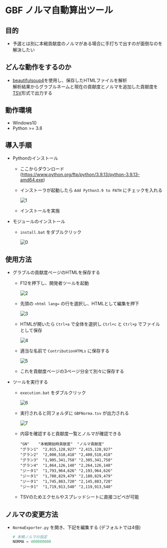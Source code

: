 # GBF ノルマ自動算出ツール

## 目的
- 予選とは別に本戦貢献度のノルマがある場合に手打ちで出すのが面倒なのを解決したい

## どんな動作をするのか
- [beautifulsoup4](https://pypi.org/project/beautifulsoup4/)を使用し、保存したHTMLファイルを解析  
解析結果からグラブルネームと現在の貢献度とノルマを追加した貢献度を[TSV](https://docs.python.org/ja/3/library/csv.html)形式で出力する

## 動作環境

- Windows10
- Python >= 3.8

## 導入手順

- Pythonのインストール

    - ここからダウンロード (https://www.python.org/ftp/python/3.9.13/python-3.9.13-amd64.exe)
    - インストーラが起動したら `Add Python3.9 to PATH` にチェックを入れる
    
        ![1](https://user-images.githubusercontent.com/27270665/176100923-1800dff5-db80-49d8-9162-60b9b13b71ef.PNG)

    - インストールを実施

- モジュールのインストール

    - `install.bat` をダブルクリック
    
        ![0](https://user-images.githubusercontent.com/27270665/176104068-e5a967a0-bd6a-4029-9b86-8bee39645aed.PNG)

## 使用方法

- グラブルの貢献度ページのHTMLを保存する

    - F12を押下し、開発者ツールを起動
    
        ![2](https://user-images.githubusercontent.com/27270665/176100972-af8c57b9-76b6-4c3c-b7a4-1a79e2f92aa9.PNG)

    - 先頭の `<html lang=` の行を選択し、HTMLとして編集を押下
    
        ![3](https://user-images.githubusercontent.com/27270665/176101139-eafb322d-aba0-4045-bb9f-d479bc5b4f9a.png)

    - HTMLが開いたら `Ctrl+a` で全体を選択し `Ctrl+c` と `Ctrl+p` でファイルとして保存
    
        ![4](https://user-images.githubusercontent.com/27270665/176101346-1b5b94c2-89f3-48f5-913e-5eaa06e6c513.PNG)

    - 適当な名前で `ContributionHTMLs` に保存する
    
        ![5](https://user-images.githubusercontent.com/27270665/176101600-47df30f2-9f7c-4efd-ba14-3675a37d4589.PNG)

    - これを貢献度ページの3ページ分全て別々に保存する
    
- ツールを実行する
    - `execution.bat` をダブルクリック
    
        ![6](https://user-images.githubusercontent.com/27270665/176104245-cd29a5c0-cb3f-4f58-a22c-f0b1c746a36c.PNG)      
    
    - 実行されると同フォルダに `GBFNorma.tsv` が出力される

        ![7](https://user-images.githubusercontent.com/27270665/176104443-6017ec80-02c4-42e3-b296-4a4dbdd2d7a9.PNG)

    - 内容を確認すると貢献度一覧とノルマが確認できる
    
        ```tsv
        "GN"	"本戦開始時貢献度"	"ノルマ貢献度"
        "グラン1"	"2,015,128,927"	"2,415,128,927"
        "グラン2"	"2,000,510,418"	"2,400,510,418"
        "グラン3"	"1,905,341,758"	"2,305,341,758"
        "グラン4"	"1,864,126,148"	"2,264,126,148"
        "ジータ1"	"1,793,964,626"	"2,193,964,626"
        "ジータ1"	"1,780,829,479"	"2,180,829,479"
        "ジータ1"	"1,745,883,720"	"2,145,883,720"
        "ジータ1"	"1,719,913,540"	"2,119,913,540"
        ```
        
    - TSVのためエクセルやスプレッドシートに直接コピペが可能
        
## ノルマの変更方法

- `NormaExporter.py` を開き、下記を編集する (デフォルトでは4億)

  ```python
  # 本戦ノルマの指定
  NORMA = 400000000
  ```

